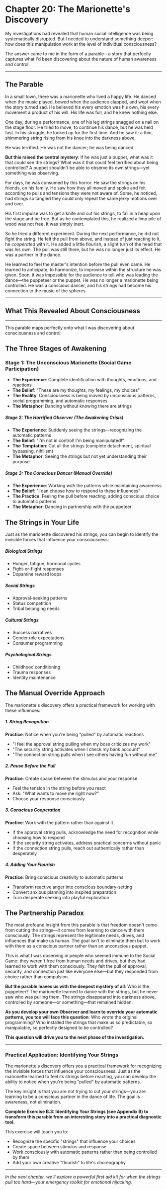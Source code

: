 # Chapter 20: The Marionette's Discovery

My investigations had revealed that human social intelligence was being systematically disrupted. But I needed to understand something deeper: how does this manipulation work at the level of individual consciousness?

The answer came to me in the form of a parable—a story that perfectly captures what I'd been discovering about the nature of human awareness and control.

---

## The Parable

In a small town, there was a marionette who lived a happy life. He danced when the music played, bowed when the audience clapped, and wept when the story turned sad. He believed his every emotion was his own, his every movement a product of his will. His life was full, and he knew nothing else.

One day, during a performance, one of his leg strings snagged on a nail on the stage floor. He tried to move, to continue his dance, but he was held fast. In his struggle, he looked up for the first time. And he saw it: a thin, shimmering string rising from his knee into the darkness above.

He was terrified. He was not the dancer; he was being danced.

**But this raised the central mystery**: If he was just a puppet, what was it that could see the strings? What was it that could feel terrified about being controlled? A puppet shouldn't be able to observe its own strings—yet something was observing.

For days, he was consumed by this horror. He saw the strings on his friends, on his family. He saw how they all moved and spoke and felt according to pulls and tensions they were not aware of. Some, he noticed, had strings so tangled they could only repeat the same jerky motions over and over.

His first impulse was to get a knife and cut his strings, to fall in a heap upon the stage and be free. But as he contemplated this, he realized a limp pile of wood was not free. It was simply inert.

So he tried a different experiment. During the next performance, he did not fight the string. He felt the pull from above, and instead of just reacting to it, he *cooperated* with it. He added a little flourish, a slight turn of the head that was his own. The pull was still there, but he was no longer just its effect. He was a partner in the dance.

He learned to feel the master's intention before the pull even came. He learned to anticipate, to harmonize, to improvise within the structure he was given. Soon, it was impossible for the audience to tell who was leading the dance—the puppeteer or the puppet. He was no longer a marionette being controlled. He was a conscious dancer, and his strings had become his connection to the music of the spheres.

---

## What This Revealed About Consciousness

---

This parable maps perfectly onto what I was discovering about consciousness and control:

## The Three Stages of Awakening

### Stage 1: The Unconscious Marionette (Social Game Participation)

- **The Experience**: Complete identification with thoughts, emotions, and reactions
- **The Belief**: "These are my thoughts, my feelings, my choices"
- **The Reality**: Consciousness is being moved by unconscious patterns, social programming, and automatic responses
- **The Metaphor**: Dancing without knowing there are strings

##### Stage 2: The Horrified Observer (The Awakening Crisis)

- **The Experience**: Suddenly seeing the strings—recognizing the automatic patterns
- **The Belief**: "I'm not in control! I'm being manipulated!"
- **The Temptation**: Cut all the strings (complete detachment, spiritual bypassing, nihilism)
- **The Metaphor**: Seeing the strings but not yet understanding their purpose

##### Stage 3: The Conscious Dancer (Manual Override)

- **The Experience**: Working *with* the patterns while maintaining awareness
- **The Belief**: "I can choose how to respond to these influences"
- **The Practice**: Feeling the pull before reacting, adding conscious choice to automatic patterns
- **The Metaphor**: Dancing in partnership with the puppeteer

## The Strings in Your Life

Just as the marionette discovered his strings, you can begin to identify the invisible forces that influence your consciousness:

##### Biological Strings

- Hunger, fatigue, hormonal cycles
- Fight-or-flight responses
- Dopamine reward loops

##### Social Strings

- Approval-seeking patterns
- Status competition
- Tribal belonging needs

##### Cultural Strings

- Success narratives
- Gender role expectations
- Consumer programming

##### Psychological Strings

- Childhood conditioning
- Trauma responses
- Identity maintenance

## The Manual Override Approach

The marionette's discovery offers a practical framework for working with these influences:

##### 1. String Recognition
**Practice**: Notice when you're being "pulled" by automatic reactions

- "I feel the approval string pulling when my boss criticizes my work"
- "The security string activates when I check my bank account"
- "The connection string pulls when I see others having fun without me"

##### 2. Pause Before the Pull
**Practice**: Create space between the stimulus and your response

- Feel the tension in the string before you react
- Ask: "What wants to move me right now?"
- Choose your response consciously

##### 3. Conscious Cooperation
**Practice**: Work with the pattern rather than against it

- If the approval string pulls, acknowledge the need for recognition while choosing how to respond
- If the security string activates, address practical concerns without panic
- If the connection string pulls, reach out authentically rather than desperately

##### 4. Adding Your Flourish
**Practice**: Bring conscious creativity to automatic patterns

- Transform reactive anger into conscious boundary-setting
- Convert anxious planning into inspired preparation
- Turn desperate seeking into playful exploration

## The Partnership Paradox

The most profound insight from this parable is that freedom doesn't come from cutting the strings—it comes from learning to dance with them consciously. The strings represent the legitimate needs, drives, and influences that make us human. The goal isn't to eliminate them but to work with them as a conscious partner rather than an unconscious puppet.

This is what I was observing in people who seemed immune to the Social Game: they weren't free from human needs and drives, but they had learned to work with them consciously. They felt the pull of approval, security, and connection just like everyone else—but they responded from choice rather than compulsion.

**But the parable leaves us with the deepest mystery of all**: Who is the puppeteer? The marionette learned to dance with the strings, but he never saw who was pulling them. The strings disappeared into darkness above, controlled by someone—or something—that remained hidden.

**As you develop your own Observer and learn to override your automatic patterns, you too will face this question**: Who wrote the original programming? Who installed the strings that make us so predictable, so manipulable, so perfectly designed to be controlled?

**This question will drive you to the next phase of the investigation.**

---

### Practical Application: Identifying Your Strings

The marionette's discovery offers you a practical framework for recognizing the invisible forces that influence your consciousness. Just as the marionette learned to feel its strings before reacting, you can develop the ability to notice when you're being "pulled" by automatic patterns.

The key insight is that you are not trying to cut your strings—you are learning to be a conscious partner in the dance of life. The goal is awareness, not elimination.

**Complete Exercise B.3: Identifying Your Strings (see Appendix B) to transform this parable from an interesting story into a practical diagnostic tool.**

This exercise will teach you to:

- Recognize the specific "strings" that influence your choices
- Create space between stimulus and response
- Work consciously with automatic patterns rather than being controlled by them
- Add your own creative "flourish" to life's choreography

---

*In the next chapter, we'll explore a powerful first aid kit for when the strings pull too hard—your emergency toolkit for emotional hijacking.*
